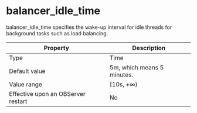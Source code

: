 balancer_idle_time
=======================================

balancer_idle_time specifies the wake-up interval for idle threads for background tasks such as load balancing.


| **Property** | **Description** |
|------------------|------------|
| Type | Time |
| Default value | 5m, which means 5 minutes. |
| Value range | \[10s, +∞) |
| Effective upon an OBServer restart | No |


